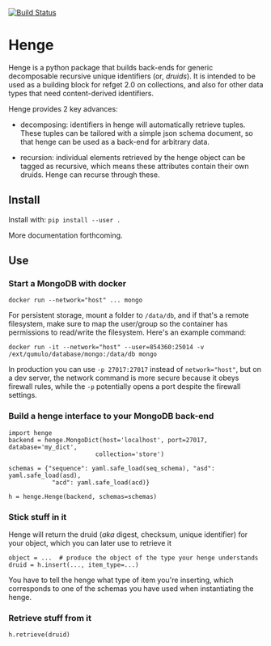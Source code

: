 [![Build Status](https://travis-ci.com/databio/henge.svg?branch=master)](https://travis-ci.com/databio/henge)

# Henge 

Henge is a python package that builds back-ends for generic decomposable recursive unique identifiers (or, *druids*). It is intended to be used as a building block for refget 2.0 on collections, and also for other data types that need content-derived identifiers.

Henge provides 2 key advances:

- decomposing: identifiers in henge will automatically retrieve tuples. These tuples can be tailored with a simple json schema document, so that henge can be used as a back-end for arbitrary data.

- recursion: individual elements retrieved by the henge object can be tagged as recursive, which means these attributes contain their own druids. Henge can recurse through these.

## Install

Install with: `pip install --user .`


More documentation forthcoming.


## Use

### Start a MongoDB with docker

```
docker run --network="host" ... mongo
```

For persistent storage, mount a folder to `/data/db`, and if that's a remote filesystem, make sure to map the user/group so the container has permissions to read/write the filesystem. Here's an example command: 

```
docker run -it --network="host" --user=854360:25014 -v /ext/qumulo/database/mongo:/data/db mongo
```

In production you can use `-p 27017:27017` instead of `network="host"`, but on a dev server, the network command is more secure because it obeys firewall rules, while the `-p` potentially opens a port despite the firewall settings.

### Build a henge interface to your MongoDB back-end


```
import henge
backend = henge.MongoDict(host='localhost', port=27017, database='my_dict',
                        collection='store')

schemas = {"sequence": yaml.safe_load(seq_schema), "asd": yaml.safe_load(asd),
            "acd": yaml.safe_load(acd)}

h = henge.Henge(backend, schemas=schemas)
```


### Stick stuff in it

Henge will return the druid (*aka* digest, checksum, unique identifier) for your object, which you can later use to retrieve it

```
object = ...  # produce the object of the type your henge understands
druid = h.insert(..., item_type=...)
```

You have to tell the henge what type of item you're inserting, which corresponds to one of the schemas you have used when instantiating the henge.

### Retrieve stuff from it

```
h.retrieve(druid)
```
